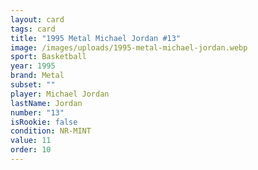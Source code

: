 ```yaml
---
layout: card
tags: card
title: "1995 Metal Michael Jordan #13"
image: /images/uploads/1995-metal-michael-jordan.webp
sport: Basketball
year: 1995
brand: Metal
subset: ""
player: Michael Jordan
lastName: Jordan
number: "13"
isRookie: false
condition: NR-MINT
value: 11
order: 10
---
```

